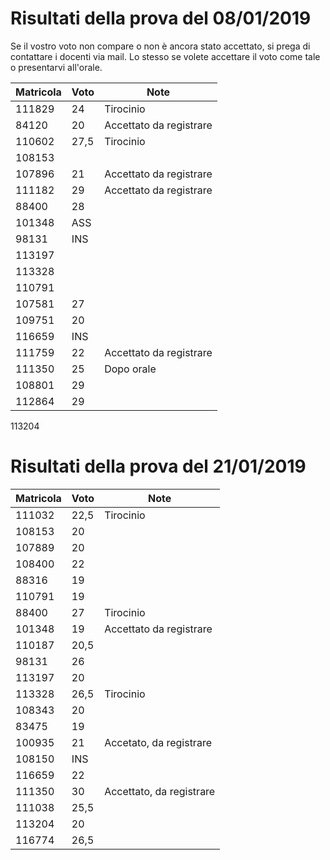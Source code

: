 # Risultati della prova del 08/01/2019

Se il vostro voto non compare o non è ancora stato accettato, si prega di contattare i docenti via mail.
Lo stesso se volete accettare il voto come tale o presentarvi all'orale.

Matricola | Voto | Note
----------|------|-----
111829 |	24	|	Tirocinio
84120	| 20	| Accettato	da registrare
110602|	27,5|	Tirocinio
108153|	|
107896|	21	| Accettato	da registrare
111182|	29	| Accettato	da registrare
88400	| 28	|	
101348|	ASS	|	
98131	| INS	|	
113197|			
113328|			
110791|
107581|	27	|
109751|	20	|
116659| INS |	
111759|	22	| Accettato	da registrare
111350|	25	| Dopo orale
108801|	29	|
112864|	29	|
113204			


# Risultati della prova del 21/01/2019

Matricola | Voto | Note
----------|------|-----
111032|	22,5	|	Tirocinio
108153|	20|		
107889|	20|		
108400|	22|		
88316	|19|		
110791|	19|		
88400	|27	|	Tirocinio
101348|	19| Accettato	da registrare
110187|	20,5|		
98131|	26|		
113197|	20|		
113328|	26,5|		Tirocinio
108343|	20	|	
83475|	19|		
100935|	21|	Accetato, da registrare
108150|	INS|		
116659|	22|		
111350|	30|	Accettato, da registrare
111038|	25,5|		
113204|	20	|		
116774|	26,5|		
